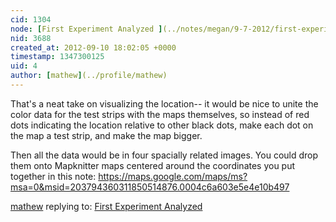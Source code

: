 ```yaml
---
cid: 1304
node: [First Experiment Analyzed ](../notes/megan/9-7-2012/first-experiment-analyzed)
nid: 3688
created_at: 2012-09-10 18:02:05 +0000
timestamp: 1347300125
uid: 4
author: [mathew](../profile/mathew)
---
```


That's a neat take on visualizing the location-- it would be nice to unite the color data for the test strips with the maps themselves, so instead of red dots indicating the location relative to other black dots, make each dot on the map a test strip, and make the map bigger. 

Then all the data would be in four spacially related images.  You could drop them onto  Mapknitter maps centered around the coordinates you put together in this note:
https://maps.google.com/maps/ms?msa=0&msid=203794360311850514876.0004c6a603e5e4e10b497

[mathew](../profile/mathew) replying to: [First Experiment Analyzed ](../notes/megan/9-7-2012/first-experiment-analyzed)

